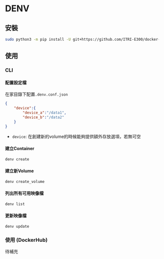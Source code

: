 # DENV
## 安裝
```bash
sudo python3 -m pip install -U git+https://github.com/ITRI-E300/docker-dev-env#subdirectory=cli
```
## 使用
### CLI
#### 配置設定檔
在家目錄下配置`.denv.conf.json`
```json
{
    "device":{
        "device_a":"/data1",
        "device_b":"/data2"
    }
}
```
- `device`: 在創建新的volume的時候能夠提供額外存放選項，若無可空
#### 建立Container
```bash
denv create
```
#### 建立新Volume
```bash
denv create_volume
```
#### 列出所有可用映像檔
```bash
denv list
```
#### 更新映像檔
```bash
denv update
```
### 使用 (DockerHub)
待補充
